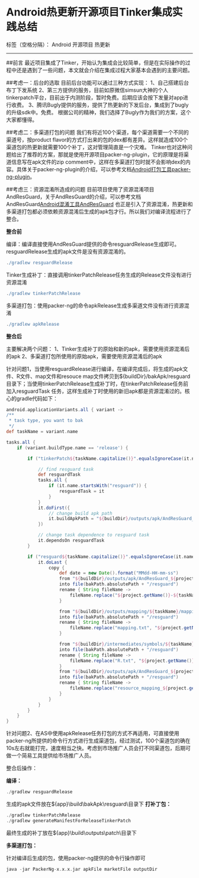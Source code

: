 ﻿# Android热更新开源项目Tinker集成实践总结

标签（空格分隔）： Android 开源项目 热更新

---

##前言
最近项目集成了Tinker，开始认为集成会比较简单，但是在实际操作的过程中还是遇到了一些问题，本文就会介绍在集成过程大家基本会遇到的主要问题。

##考虑一：后台的选取
目前后台功能可以通过三种方式实现：
1、自己搭建后台布丁下发系统
2、第三方提供的服务，目前如原微信simsun大神的个人tinkerpatch平台，目前出于内测阶段，暂时免费。后期应该会按下发量对app进行收费。
3、腾讯Bugly提供的服务，提供了热更新的下发后台，集成到了bugly的升级sdk中。免费。
根据公司的精神，我们选择了Bugly作为我们的方案，这个大家都懂得。

##考虑二：多渠道打包的问题
我们有将近100个渠道，每个渠道需要一个不同的渠道号，按product flavor的方式打出来的包的dex都有差异。这样就造成100个渠道包的热更新就需要100个补丁，这对管理简直是一个灾难。
Tinker也对这种问题给出了推荐的方案，那就是使用开源项目packer-ng-plugin，它的原理是将渠道信息写在apk文件的zip comment中，这样在多渠道打包时就不会影响dex的内容。具体关于packer-ng-plugin的介绍，可以参考文档[Android打包工具packer-ng-plugin](https://github.com/LaurenceYang/article/blob/master/Android%E6%89%93%E5%8C%85%E5%B7%A5%E5%85%B7packer-ng-plugin.md)。

##考虑三：资源混淆所造成的问题
目前项目使用了资源混淆项目AndResGuard，关于AndResGuard的介绍，可以参考文档AndResGuard[Android混淆工具AndResGuard](https://github.com/LaurenceYang/article/blob/master/Android%E6%B7%B7%E6%B7%86%E5%B7%A5%E5%85%B7AndResGuard.md)
也正是引入了资源混淆，热更新和多渠道打包都必须依赖资源混淆后生成的apk包才行。所以我们对编译流程进行了整合。

**整合前**  

编译：编译直接使用AndResGuard提供的命令resguardRelease生成即可。resguardRelease生成的apk文件是没有资源混淆的。
```groovy
./gradlew resguardRelease
```

Tinker生成补丁：直接调用tinkerPatchRelease任务生成的Release文件没有进行资源混淆
```groovy
./gradlew tinkerPatchRelease
```

多渠道打包：使用packer-ng的命令apkRelease生成多渠道文件没有进行资源混淆
```groovy
./gradlew apkRelease
```

**整合后**  

主要解决两个问题：
1、Tinker生成补丁的原始和新的apk，需要使用资源混淆后的apk
2、多渠道打包所使用的原始apk，需要使用资源混淆后的apk

针对问题1，当使用resguardRelease进行编译，在编译完成后，将生成的apk文件、R文件、map文件和resouce map文件拷贝到${buildDir}/bakApk/resguard目录下；当使用tinkerPatchRelease生成补丁时，在tinkerPatchRelease任务前加入resguardTask
任务，这样生成补丁时使用的新旧apk都是资源混淆过的。核心的gradle代码如下：
```groovy
android.applicationVariants.all { variant ->
/**
 * task type, you want to bak
 */
def taskName = variant.name

tasks.all {
    if (variant.buildType.name == 'release') {

        if ("tinkerPatch${taskName.capitalize()}".equalsIgnoreCase(it.name)) {

            // find resguard task
            def resguardTask
            tasks.all {
                if (it.name.startsWith("resguard")) {
                    resguardTask = it
                }
            }
            it.doFirst({
                // change build apk path
                it.buildApkPath = "${buildDir}/outputs/apk/AndResGuard_${project.getName()}-${taskName}/${project.getName()}-${taskName}_signed.apk"
            })

            // change task dependence to resguard task
            it.dependsOn resguardTask
        }

        if ("resguard${taskName.capitalize()}".equalsIgnoreCase(it.name)) {
            it.doLast {
                copy {
                    def date = new Date().format("MMdd-HH-mm-ss")
                    from "${buildDir}/outputs/apk/AndResGuard_${project.getName()}-${taskName}/${project.getName()}-${taskName}_signed_7zip_aligned.apk"
                    into file(bakPath.absolutePath + "/resguard")
                    rename { String fileName ->
                        fileName.replace("${project.getName()}-${taskName}_signed_7zip_aligned.apk", "${project.getName()}-${taskName}-${date}.apk")
                    }

                    from "${buildDir}/outputs/mapping/${taskName}/mapping.txt"
                    into file(bakPath.absolutePath + "/resguard")
                    rename { String fileName ->
                        fileName.replace("mapping.txt", "${project.getName()}-${taskName}-${date}-mapping.txt")
                    }

                    from "${buildDir}/intermediates/symbols/${taskName}/R.txt"
                    into file(bakPath.absolutePath + "/resguard")
                    rename { String fileName ->
                        fileName.replace("R.txt", "${project.getName()}-${taskName}-${date}-R.txt")
                    }
                    from "${buildDir}/outputs/apk/AndResGuard_${project.getName()}-${taskName}/resource_mapping_${project.getName()}-release.txt"
                    into file(bakPath.absolutePath + "/resguard")
                    rename { String fileName ->
                        fileName.replace("resource_mapping_${project.getName()}-release.txt", "${project.getName()}-${taskName}-${date}-resource_mapping.txt")
                    }
                }
            }
        }
    }
}
```

针对问题2、在AS中使用apkRelease任务打包的方式不再适用，可直接使用packer-ng所提供的命令行方式进行生成渠道包，经过测试，100个渠道包的确在10s左右就能打完，速度相当之快。考虑到市场推广人员会打不同渠道包，后期可做一个简易工具提供给市场推广人员。

整合后操作：  

**编译：**  

```java
./gradlew resguardRelease
```
生成的apk文件放在${app}\build\bakApk\resguard\目录下
**打补丁包：**  

```java
./gradlew tinkerPatchRelease
./gradlew generateManifestForReleaseTinkerPatch
```
最终生成的补丁放在${app}\build\outputs\patch\目录下

**多渠道打包：**  

针对编译后生成的包，使用packer-ng提供的命令行操作即可
```groovy
java -jar PackerNg-x.x.x.jar apkFile marketFile outputDir
```











